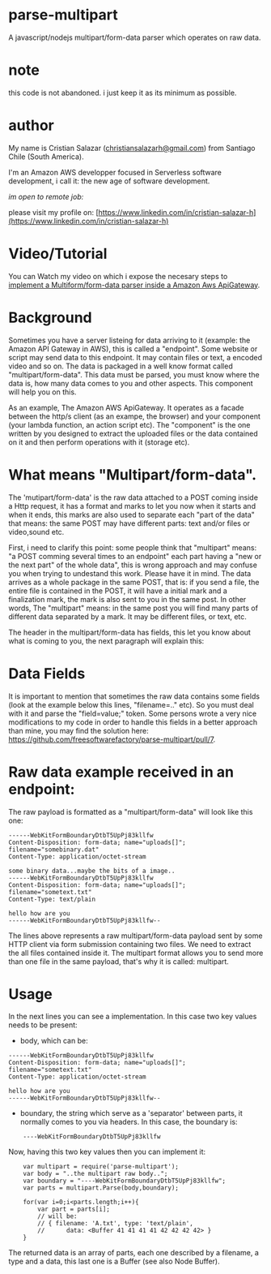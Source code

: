 # parse-multipart

A javascript/nodejs multipart/form-data parser which operates on raw data.

# note

this code is not abandoned. i just keep it as its minimum as possible.

# author

My name is Cristian Salazar (christiansalazarh@gmail.com) from Santiago Chile (South America). 

I'm an Amazon AWS developper focused in Serverless software development, i call it: the new age of software development.

*im open to remote job:*

please visit my profile on: [https://www.linkedin.com/in/cristian-salazar-h](https://www.linkedin.com/in/cristian-salazar-h)

# Video/Tutorial

You can Watch my video on which i expose the necesary steps to [implement a Multiform/form-data parser inside a Amazon Aws ApiGateway](https://www.youtube.com/watch?v=BrYJlR0yRnw).

# Background

Sometimes you have a server listeing for data arriving to it (example: the Amazon API Gateway in AWS), this is called a "endpoint". Some website or script may send data to this endpoint. It may contain files or text, a encoded video and so on. The data is packaged in a well know format called "multipart/form-data". This data must be parsed, you must know where the data is, how many data comes to you and other aspects. This component will help you on this. 

As an example, The Amazon AWS ApiGateway. It operates as a facade between the http/s client (as an exampe, the browser) and your component (your lambda function, an action script etc). The "component" is the one written by you designed to extract the uploaded files or the data contained on it and then perform operations with it (storage etc). 

# What means "Multipart/form-data".

The 'mutipart/form-data' is the raw data attached to a POST coming inside a Http request, it has a format and marks to let you now when it starts and when it ends, this marks are also used to separate each "part of the data" that means: the same POST may have different parts: text and/or files or video,sound etc. 

First, i need to clarify this point: some people think that "multipart" means: "a POST comming several times to an endpoint" each part having a "new or the next part" of the whole data", this is wrong approach and may confuse you when trying to undestand this work. Please have it in mind. The data arrives as a whole package in the same POST, that is: if you send a file, the entire file is contained in the POST, it will have a initial mark and a finalization mark, the mark is also sent to you in the same post. In other words, The "multipart" means: in the same post you will find many parts of different data separated by a mark. It may be different files, or text, etc.

The header in the multipart/form-data has fields, this let you know about what is coming to you, the next paragraph will explain this:

# Data Fields

It is important to mention that sometimes the raw data contains some fields (look at the example below this lines, "filename=.." etc). So you must deal with it and parse the "field=value;" token. Some persons wrote a very nice modifications to my code in order to handle this fields in a better approach than mine, you may find the solution here: https://github.com/freesoftwarefactory/parse-multipart/pull/7.

# Raw data example received in an endpoint:

The raw payload is formatted as a "multipart/form-data" will look like this one:

```
------WebKitFormBoundaryDtbT5UpPj83kllfw
Content-Disposition: form-data; name="uploads[]"; filename="somebinary.dat"
Content-Type: application/octet-stream

some binary data...maybe the bits of a image..
------WebKitFormBoundaryDtbT5UpPj83kllfw
Content-Disposition: form-data; name="uploads[]"; filename="sometext.txt"
Content-Type: text/plain

hello how are you
------WebKitFormBoundaryDtbT5UpPj83kllfw--
```

The lines above represents a raw multipart/form-data payload sent by some HTTP client via form submission containing two files. We need to extract the all files contained inside it. The multipart format allows you to send more than one file in the same payload, that's why it is called: multipart.

# Usage

In the next lines you can see a implementation. In this case two key values
needs to be present:

* body, which can be:

```
------WebKitFormBoundaryDtbT5UpPj83kllfw
Content-Disposition: form-data; name="uploads[]"; filename="sometext.txt"
Content-Type: application/octet-stream

hello how are you
------WebKitFormBoundaryDtbT5UpPj83kllfw--
```

* boundary, the string which serve as a 'separator' between parts, it normally
comes to you via headers. In this case, the boundary is:

```
	----WebKitFormBoundaryDtbT5UpPj83kllfw
```

Now, having this two key values then you can implement it:

```
	var multipart = require('parse-multipart');
	var body = "..the multipart raw body..";
	var boundary = "----WebKitFormBoundaryDtbT5UpPj83kllfw";
	var parts = multipart.Parse(body,boundary);
	
	for(var i=0;i<parts.length;i++){
		var part = parts[i];
		// will be:
		// { filename: 'A.txt', type: 'text/plain', 
		//		data: <Buffer 41 41 41 41 42 42 42 42> }
	}
```

The returned data is an array of parts, each one described by a filename, a type and a data, this last one is a Buffer (see also Node Buffer).

